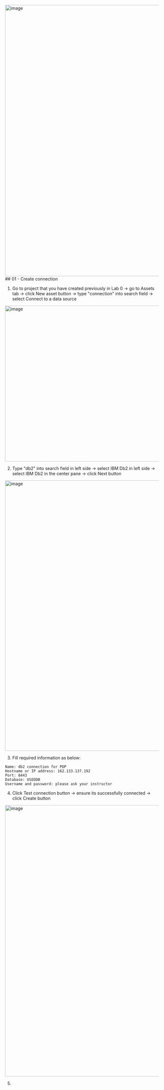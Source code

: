 <img width="1629" height="885" alt="image" src="https://github.com/user-attachments/assets/cfcfb216-03cc-4a0c-901c-e2e455a4ba16" />## 01 - Create connection

1. Go to project that you have created previously in Lab 0 -> go to Assets tab -> click New asset button -> type "connection" into search field -> select Connect to a data source

<img width="1594" height="508" alt="image" src="https://github.com/user-attachments/assets/e6122ad1-6fae-4851-af40-c6a88cb2bef4" />

2. Type "db2" into search field in left side -> select IBM Db2 in left side -> select IBM Db2 in the center pane -> click Next button

<img width="1628" height="882" alt="image" src="https://github.com/user-attachments/assets/c3b08e92-a076-41b8-98ae-8bfe6c712ede" />

3. Fill required information as below:

```
Name: db2 connection for PDP
Hostname or IP address: 162.133.137.192
Port: 8443
Database: USEDDB
Username and password: please ask your instructor
```

4. Click Test connection button -> ensure its successfully connected -> click Create button

<img width="1629" height="885" alt="image" src="https://github.com/user-attachments/assets/5ed283d1-4289-4acd-a090-ab708c380cab" />

5. 

